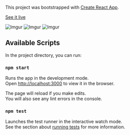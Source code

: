 This project was bootstrapped with [Create React App](https://github.com/facebookincubator/create-react-app).

[See it live](https://becs919.github.io/dagonitweather/)

![Imgur](http://i.imgur.com/LoMKjJgm.png)
![Imgur](http://i.imgur.com/4cXGn34m.png)
![Imgur](http://i.imgur.com/re9B2N5m.png)

## Available Scripts

In the project directory, you can run:

### `npm start`

Runs the app in the development mode.<br>
Open [http://localhost:3000](http://localhost:3000) to view it in the browser.

The page will reload if you make edits.<br>
You will also see any lint errors in the console.

### `npm test`

Launches the test runner in the interactive watch mode.<br>
See the section about [running tests](#running-tests) for more information.

